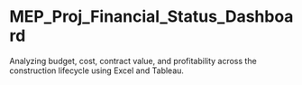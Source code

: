# MEP_Proj_Financial_Status_Dashboard
Analyzing budget, cost, contract value, and profitability across the construction lifecycle using Excel and Tableau.
